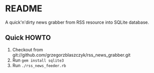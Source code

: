 # README 

A quick'n'dirty news grabber from RSS resource into SQLite database.

## Quick HOWTO

1. Checkout from git://github.com/grzegorzblaszczyk/rss_news_grabber.git
2. Run ```gem install sqlite3```
3. Run ```./rss_news_feeder.rb```


